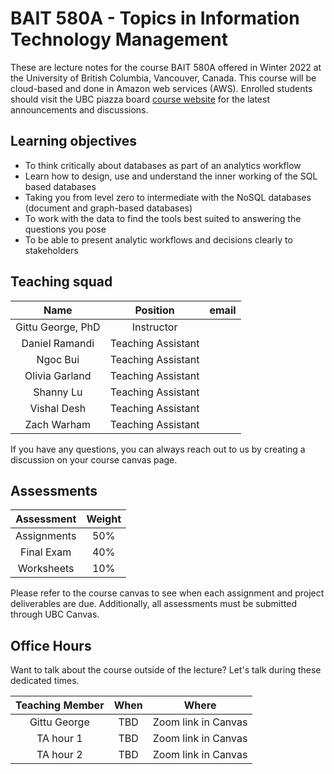 # BAIT 580A - Topics in Information Technology Management

These are lecture notes for the course BAIT 580A offered in Winter 2022 at the University of British Columbia, Vancouver, Canada. This course will be cloud-based and done in Amazon web services (AWS). Enrolled students should visit the UBC piazza board [course website](https://canvas.ubc.ca/courses/89141) for the latest announcements and discussions.

## Learning objectives

- To think critically about databases as part of an analytics workflow
- Learn how to design, use and understand the inner working of the SQL based databases
- Taking you from level zero to intermediate with the NoSQL databases (document and graph-based databases)
- To work with the data to find the tools best suited to answering the questions you pose
- To be able to present analytic workflows and decisions clearly to stakeholders

## Teaching squad

| Name         | Position   | email | 
| :---:        | :---:      | :---:         | 
| Gittu George, PhD | Instructor | | 
| Daniel Ramandi | Teaching Assistant |  |
| Ngoc Bui | Teaching Assistant | |  
| Olivia Garland| Teaching Assistant |  | 
| Shanny Lu| Teaching Assistant |  | 
| Vishal Desh | Teaching Assistant | |  
| Zach Warham| Teaching Assistant |  | 

If you have any questions, you can always reach out to us by creating a discussion on your course canvas page.

## Assessments

| Assessment                                                      | Weight |
| :---:                                                           | :---:  |
| Assignments                                                     | 50%    |
| Final Exam                                             | 40%    |
| Worksheets                                                   | 10%    |

Please refer to the course canvas to see when each assignment and project deliverables are due. Additionally, all assessments must be submitted through UBC Canvas. 

## Office Hours

Want to talk about the course outside of the lecture? Let's talk during these dedicated times.

| Teaching Member | When                 | Where    |
| :---:           | :---:                | :---:    |
|  Gittu George | TBD | Zoom link in Canvas |
| TA hour 1 | TBD | Zoom link in Canvas |
| TA hour 2 | TBD | Zoom link in Canvas |